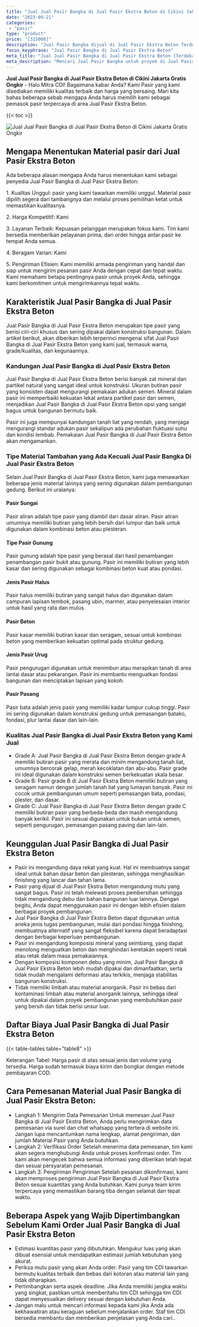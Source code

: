 ```yaml
---
title: "Jual Jual Pasir Bangka di Jual Pasir Ekstra Beton di Cikini Jakarta Gratis Ongkir"
date: "2023-09-21"
categories:
 - "pasir"
type: "product"
price: "[315000]"
description: "Jual Pasir Bangka dijual di Jual Pasir Ekstra Beton Terdekat. Jual Pasir Bangka ini sering digunakan dalam proyek konstruksi sebagai bahan campuran yang terpilih dan halus. Hubungi kami untuk informasi lebih lanjut."
focus_keyphrase: "Jual Pasir Bangka di Jual Pasir Ekstra Beton"
meta_title: "Jual Jual Pasir Bangka di Jual Pasir Ekstra Beton [Terdekat] - CDI"
meta_description: "Mencari Jual Pasir Bangka untuk proyek di Jual Pasir Ekstra Beton? Kami memiliki Jual Pasir Bangka berkualitas untuk bahan campuran. Dapatkan penawaran terbaik sekarang."
---
```


**Jual Jual Pasir Bangka di Jual Pasir Ekstra Beton di Cikini Jakarta Gratis Ongkir** - Halo Mitra CDI! Bagaimana kabar Anda? Kami Pasir yang kami disediakan memiliki kualitas terbaik dan harga yang bersaing. Mari kita bahas beberapa sebab mengapa Anda harus memilih kami sebagai pemasok pasir terpercaya di area Jual Pasir Ekstra Beton.

{{< toc >}}

![Jual Jual Pasir Bangka di Jual Pasir Ekstra Beton di Cikini Jakarta Gratis Ongkir](/images/pasir/pasir-bangunan-21.jpg)

## Mengapa Menentukan Material pasir dari Jual Pasir Ekstra Beton

Ada beberapa alasan mengapa Anda harus menentukan kami sebagai penyedia Jual Pasir Bangka di Jual Pasir Ekstra Beton:

1\.  Kualitas Unggul: pasir yang kami tawarkan memiliki unggul. Material pasir dipilih segera dari tambangnya dan melalui proses pemilihan ketat untuk memastikan kualitasnya.

2\.  Harga Kompetitif: Kami

3\.  Layanan Terbaik: Kepuasan pelanggan merupakan fokus kami. Tim kami bersedia memberikan pelayanan prima, dari order hingga antar pasir ke tempat Anda semua.

4\.  Beragam Varian: Kami

5\.  Pengiriman Efisien: Kami memiliki armada pengiriman yang handal dan siap untuk mengirim pesanan pasir Anda dengan cepat dan tepat waktu. Kami memahami betapa pentingnya pasir untuk proyek Anda, sehingga kami berkomitmen untuk mengirimkannya tepat waktu.

## Karakteristik Jual Pasir Bangka di Jual Pasir Ekstra Beton

Jual Pasir Bangka di Jual Pasir Ekstra Beton merupakan tipe pasir yang berisi ciri-ciri khusus dan sering dipakai dalam konstruksi bangunan. Dalam artikel berikut, akan diberikan lebih terperinci mengenai sifat Jual Pasir Bangka di Jual Pasir Ekstra Beton yang kami jual, termasuk warna, grade/kualitas, dan kegunaannya.

### Kandungan Jual Pasir Bangka di Jual Pasir Ekstra Beton

Jual Pasir Bangka di Jual Pasir Ekstra Beton berisi banyak zat mineral dan partikel natural yang sangat ideal untuk konstruksi. Ukuran butiran pasir yang konsisten dapat mengurangi pemakaian adukan semen. Mineral dalam pasir ini memperbaiki kekuatan lekat antara partikel pasir dan semen, menjadikan Jual Pasir Bangka di Jual Pasir Ekstra Beton opsi yang sangat bagus untuk bangunan bermutu baik.

Pasir ini juga mempunyai kandungan tanah liat yang rendah, yang menjaga mengurangi standar adukan pasir sekalipun ada perubahan fluktuasi suhu dan kondisi lembab. Pemakaian Jual Pasir Bangka di Jual Pasir Ekstra Beton akan mengamankan.

### Tipe Material Tambahan yang Ada Kecuali Jual Pasir Bangka Di Jual Pasir Ekstra Beton

Selain Jual Pasir Bangka di Jual Pasir Ekstra Beton, kami juga menawarkan beberapa jenis material lainnya yang sering digunakan dalam pembangunan gedung. Berikut ini uraianya:

#### Pasir Sungai

Pasir aliran adalah tipe pasir yang diambil dari dasar aliran. Pasir aliran umumnya memiliki butiran yang lebih bersih dari lumpur dan baik untuk digunakan dalam kombinasi beton atau plesteran.

#### Tipe Pasir Gunung

Pasir gunung adalah tipe pasir yang berasal dari hasil penambangan penambangan pasir bukit atau gunung. Pasir ini memiliki butiran yang lebih kasar dan sering digunakan sebagai kombinasi beton kuat atau pondasi.

#### Jenis Pasir Halus

Pasir halus memiliki butiran yang sangat halus dan digunakan dalam campuran lapisan tembok, pasang ubin, marmer, atau penyelesaian interior untuk hasil yang rata dan mulus.

#### Pasir Beton

Pasir kasar memiliki butiran kasar dan seragam, sesuai untuk kombinasi beton yang memberikan kekuatan optimal pada struktur gedung.

#### Jenis Pasir Urug

Pasir pengurugan digunakan untuk menimbun atau merapikan tanah di area lantai dasar atau pekarangan. Pasir ini membantu menguatkan fondasi bangunan dan menciptakan lapisan yang kokoh.

#### Pasir Pasang

Pasir bata adalah jenis pasir yang memiliki kadar lumpur cukup tinggi. Pasir ini sering digunakan dalam konstruksi gedung untuk pemasangan batako, fondasi, plur lantai dasar dan lain-lain.

### Kualitas Jual Pasir Bangka di Jual Pasir Ekstra Beton yang Kami Jual

*   Grade A: Jual Pasir Bangka di Jual Pasir Ekstra Beton dengan grade A memiliki butiran pasir yang merata dan minim mengandung tanah liat, umumnya bercorak gelap, merah kecoklatan dan abu-abu. Pasir grade ini ideal digunakan dalam konstruksi semen berkekuatan skala besar.
*   Grade B: Pasir grade B di Jual Pasir Ekstra Beton memiliki butiran yang seragam namun dengan jumlah tanah liat yang lumayan banyak. Pasir ini cocok untuk pembangunan umum seperti pemasangan bata, pondasi, plester, dan dasar.
*   Grade C: Jual Pasir Bangka di Jual Pasir Ekstra Beton dengan grade C memiliki butiran pasir yang berbeda-beda dan masih mengandung banyak kerikil. Pasir ini sesuai digunakan untuk bukan untuk semen, seperti pengurugan, pemasangan pasang paving dan lain-lain.

## Keunggulan Jual Pasir Bangka di Jual Pasir Ekstra Beton

*   Pasir ini mengandung daya rekat yang kuat. Hal ini membuatnya sangat ideal untuk bahan dasar beton dan plesteran, sehingga menghasilkan finishing yang lancar dan tahan lama.
*   Pasir yang dijual di Jual Pasir Ekstra Beton mengandung mutu yang sangat bagus. Pasir ini telah melewati proses pembersihan sehingga tidak mengandung debu dan bahan bangunan luar lainnya. Dengan begitu, Anda dapat menggunakan pasir ini dengan lebih efisien dalam berbagai proyek pembangunan.
*   Jual Pasir Bangka di Jual Pasir Ekstra Beton dapat digunakan untuk aneka jenis tugas pembangunan, mulai dari pondasi hingga finishing, membuatnya alternatif yang sangat fleksibel karena dapat beradaptasi dengan berbagai keperluan pembangunan.
*   Pasir ini mengandung komposisi mineral yang seimbang, yang dapat menolong menguatkan beton dan menghindari keretakan seperti retak atau retak dalam masa pemakaiannya.
*   Dengan komposisi komponen debu yang minim, Jual Pasir Bangka di Jual Pasir Ekstra Beton lebih mudah dipakai dan dimanfaatkan, serta tidak mudah mengalami deformasi atau terkikis, menjaga stabilitas bangunan konstruksi.
*   Tidak memiliki limbah atau material anorganik. Pasir ini bebas dari kontaminasi limbah atau material anorganik lainnya, sehingga ideal untuk dipakai dalam proyek pembangunan yang membutuhkan pasir yang bersih dan tidak berisi unsur luar.

## Daftar Biaya Jual Pasir Bangka di Jual Pasir Ekstra Beton

{{< table-tables table="table8" >}}

Keterangan Tabel: Harga pasir di atas sesuai jenis dan volume yang tersedia. Harga sudah termasuk biaya kirim dan bongkar dengan metode pembayaran COD.

## Cara Pemesanan Material Jual Pasir Bangka di Jual Pasir Ekstra Beton:

*   Langkah 1: Mengirim Data Pemesanan
Untuk memesan Jual Pasir Bangka di Jual Pasir Ekstra Beton, Anda perlu mengirimkan data pemesanan via surel dan chat whatsapp yang tertera di website ini. Jangan lupa mencantumkan nama lengkap, alamat pengiriman, dan jumlah Material Pasir yang Anda butuhkan.
*   Langkah 2: Verifikasi Order
Setelah menerima data pemesanan, tim kami akan segera menghubungi Anda untuk proses konfirmasi order. Tim kami akan mengecek bahwa semua informasi yang diberikan telah tepat dan sesuai persyaratan pemesanan.
*   Langkah 3: Pengiriman Pengiriman
Setelah pesanan dikonfirmasi, kami akan memproses pengiriman Jual Pasir Bangka di Jual Pasir Ekstra Beton sesuai kuantitas yang Anda butuhkan. Kami punya team kirim terpercaya yang memastikan barang tiba dengan selamat dan tepat waktu.

## Beberapa Aspek yang Wajib Dipertimbangkan Sebelum Kami Order Jual Pasir Bangka di Jual Pasir Ekstra Beton

*   Estimasi kuantitas pasir yang dibutuhkan. Mengukur luas yang akan dibuat esensial untuk mendapatkan estimasi jumlah kebutuhan yang akurat.
*   Periksa mutu pasir yang akan Anda order. Pasir yang tim CDI tawarkan bermutu kualitas terbaik dan bebas dari kotoran atau material lain yang tidak diharapkan.
*   Pertimbangkan serta aspek deadline. Jika Anda memiliki jangka waktu yang singkat, pastikan untuk memberitahu tim CDI sehingga tim CDI dapat menyesuaikan delivery sesuai dengan kebutuhan Anda.
*   Jangan malu untuk mencari informasi kepada kami jika Anda ada kekhawatiran atau keraguan sebelum menjalankan order. Staf tim CDI bersedia membantu dan memberikan penjelasan yang Anda cari..